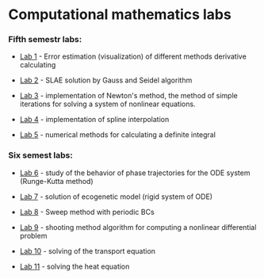 # Computational mathematics labs

### Fifth semestr labs:

* [Lab 1](https://github.com/uslsteen/comp_math/blob/main/lab_01/lab1.ipynb) - Error estimation (visualization) of different methods derivative calculating

* [Lab 2](https://github.com/uslsteen/comp_math/blob/main/lab_02/lab2.ipynb) - SLAE solution by Gauss and Seidel algorithm 

* [Lab 3](https://github.com/uslsteen/comp_math/blob/main/lab_03/lab3.ipynb) - implementation of Newton's method, the method of simple iterations for solving a system of nonlinear equations.
* [Lab 4](https://github.com/uslsteen/comp_math/blob/main/lab_04/lab4.ipynb) - implementation of spline interpolation

* [Lab 5](https://github.com/uslsteen/comp_math/tree/main/lab_05) - numerical methods for calculating a definite integral 


### Six semest labs:

* [Lab 6](https://github.com/uslsteen/comp_math/blob/main/lab_06/lab6.ipynb) - study of the behavior of phase trajectories for the ODE system (Runge-Kutta method)

* [Lab 7](https://github.com/uslsteen/comp_math/blob/main/lab_07/lab7.ipynb) - solution of ecogenetic model (rigid system of ODE)

* [Lab 8](https://github.com/uslsteen/comp_math/blob/main/lab_08/lab8.ipynb) - Sweep method with periodic BCs

* [Lab 9](https://github.com/uslsteen/comp_math/blob/main/lab_09/lab9.ipynb) - shooting method algorithm for computing a nonlinear differential problem

* [Lab 10](https://github.com/uslsteen/comp_math/blob/main/lab_10/lab10.ipynb) - solving of the transport equation 

* [Lab 11](https://github.com/uslsteen/comp_math/blob/main/lab_11/lab11.ipynb) - solving the heat equation
